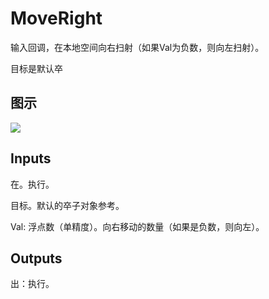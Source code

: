 # MoveRight

输入回调，在本地空间向右扫射（如果Val为负数，则向左扫射）。

目标是默认卒

## 图示

![]($-20221218-20193266.png)

## Inputs

在。执行。

目标。默认的卒子对象参考。

Val: 浮点数（单精度）。向右移动的数量（如果是负数，则向左）。  

## Outputs

出：执行。
